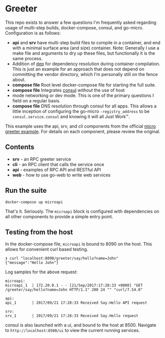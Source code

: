 # Greeter

This repo exists to answer a few questions I'm frequently asked regarding usage of multi-step
builds, docker-compose, consul, and go-micro. Configuration is as follows:

- **api** and **srv** have multi-step build files to compile in a container, and end with a minimal
    surface area (and size) container. Note: Generally I use a make file and arguments to dry up
    these files, but functionally it is the same process.
- Addition of [dep](https://github.com/golang/dep) for dependency resolution during container
    compilation. This is just an example for an approach that does not depend on committing the
    vendor directory, which I'm personally still on the fence about.
- **compose file** Root level docker-compose file for starting the full suite.
- **compose file** Integrates [consul](https://github.com/hashicorp/consul) *without* the use of host
- mode networking or dev mode. This is one of the primary questions I field on a regular basis.
- **compose file** DNS resolution through consul for all apps. This allows a little inception of
    configuring the go-micro `-registry_address` to be `consul.service.consul` and knowing it will
    all Just Work™.

This example uses the api, srv, and cli components from the official [micro greeter example](https://github.com/micro/examples/tree/master/greeter). For details on each component, please review the original.

## Contents

- **srv** - an RPC greeter service
- **cli** - an RPC client that calls the service once
- **api** - examples of RPC API and RESTful API
- **web** - how to use go-web to write web services

## Run the suite

```
docker-compose up microapi
```

That's it. Seriously. The `microapi` block is configured with dependencies on all other components
to provide a simple entry point.

## Testing from the host

In the docker-compose file, `microapi` is bound to 8090 on the host. This allows for convenient curl
based testing.

```
❯ curl "localhost:8090/greeter/say/hello?name=John"
{"message":"Hello John"}
```

Log samples for the above request:
```
microapi: 
microapi_1  | 172.20.0.1 - - [21/Sep/2017:17:28:33 +0000] "GET /greeter/say/hello?name=John HTTP/1.1" 200 24 "" "curl/7.54.0"

api:
api_1       | 2017/09/21 17:28:33 Received Say.Hello API request

srv:
srv_1       | 2017/09/21 17:28:33 Received Say.Hello request
```

consul is also launched with a ui, and bound to the host at 8500. Navigate to
`http://localhost:8500/ui` to view the current running services.
